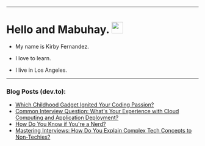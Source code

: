 
<img src="https://komarev.com/ghpvc/?username=kirbygit&style=flat-square&color=blue" alt=""/>

---
<h1>
  Hello and Mabuhay.
  <img src="https://media.giphy.com/media/hvRJCLFzcasrR4ia7z/giphy.gif" width="30px"/>
</h1>

- My name is Kirby Fernandez.

- I love to learn.

- I live in Los Angeles.

---

### Blog Posts (dev.to):
<!-- BLOG-POST-LIST:START -->
- [Which Childhood Gadget Ignited Your Coding Passion?](https://dev.to/codenewbieteam/which-childhood-gadget-ignited-your-coding-passion-22ga)
- [Common Interview Question: What&#39;s Your Experience with Cloud Computing and Application Deployment?](https://dev.to/codenewbieteam/common-interview-question-whats-your-experience-with-cloud-computing-and-application-deployment-bb6)
- [How Do You Know if You&#39;re a Nerd?](https://dev.to/codenewbieteam/how-do-you-know-if-youre-a-nerd-1bke)
- [Mastering Interviews: How Do You Explain Complex Tech Concepts to Non-Techies?](https://dev.to/codenewbieteam/mastering-interviews-how-do-you-explain-complex-tech-concepts-to-non-techies-4pjm)
<!-- BLOG-POST-LIST:END -->
